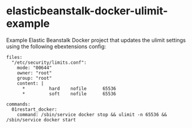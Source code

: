 # elasticbeanstalk-docker-ulimit-example
Example Elastic Beanstalk Docker project that updates the ulimit settings using the following ebextensions config:

```
files:
  "/etc/security/limits.conf":
    mode: "00644"
    owner: "root"
    group: "root"
    content: |
      *         hard    nofile      65536
      *         soft    nofile      65536

commands:
  01restart_docker:
    command: /sbin/service docker stop && ulimit -n 65536 && /sbin/service docker start

```
